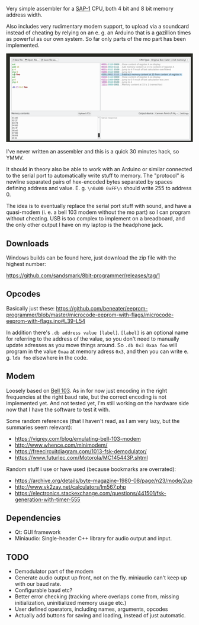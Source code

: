 Very simple assembler for a [SAP-1](https://www.amazon.com/Digital-Computer-Electronics-Albert-Malvino/dp/0028005945) CPU, both 4 bit and 8 bit memory address width.

Also includes very rudimentary modem support, to upload via a soundcard instead
of cheating by relying on an e. g. an Arduino that is a gazillion times as
powerful as our own system. So far only parts of the mo part has been
implemented.

![screenshot](/screenshot-2021-04-25.png)

I've never written an assembler and this is a quick 30 minutes hack, so YMMV.

It should in theory also be able to work with an Arduino or similar connected
to the serial port to automatically write stuff to memory. The "protocol" is
newline separated pairs of hex-encoded bytes separated by spaces defining
address and value. E. g. `\n0x00 0xFF\n` should write 255 to address 0.

The idea is to eventually replace the serial port stuff with sound, and have a
quasi-modem (i. e. a bell 103 modem without the mo part) so I can program
without cheating. USB is too complex to implement on a breadboard, and the only
other output I have on my laptop is the headphone jack.


Downloads
---------

Windows builds can be found here, just download the zip file with the highest number:

https://github.com/sandsmark/8bit-programmer/releases/tag/1

Opcodes
-------

Basically just these:
https://github.com/beneater/eeprom-programmer/blob/master/microcode-eeprom-with-flags/microcode-eeprom-with-flags.ino#L39-L54

In addition there's `.db address value [label]`. `[label]` is an optional name
for referring to the address of the value, so you don't need to manually update
adresses as you move things around. So `.db 0x3 0xaa foo` will program in the
value `0xaa` at memory adress `0x3`, and then you can write e. g. `lda foo`
elsewhere in the code.

Modem
-----

Loosely based on [Bell 103](https://en.wikipedia.org/wiki/Bell_103_modem). As
in for now just encoding in the right frequencies at the right baud rate, but
the correct encoding is not implemented yet. And not tested yet, I'm still
working on the hardware side now that I have the software to test it with.

Some random references (that I haven't read, as I am very lazy, but the
summaries seem relevant):
 - https://vigrey.com/blog/emulating-bell-103-modem
 - http://www.whence.com/minimodem/
 - https://freecircuitdiagram.com/1013-fsk-demodulator/
 - https://www.futurlec.com/Motorola/MC145443P.shtml


Random stuff I use or have used (because bookmarks are overrated):
 - https://archive.org/details/byte-magazine-1980-08/page/n23/mode/2up
 - http://www.vk2zay.net/calculators/lm567.php
 - https://electronics.stackexchange.com/questions/441501/fsk-generation-with-timer-555


Dependencies
------------

 - Qt: GUI framework
 - Miniaudio: Single-header C++ library for audio output and input.


TODO
----

- Demodulator part of the modem
- Generate audio output up front, not on the fly. miniaudio can't keep up with our baud rate.
- Configurable baud etc?
- Better error checking (tracking where overlaps come from, missing initialization, uninitialized memory usage etc.)
- User defined operators, including names, arguments, opcodes
- Actually add buttons for saving and loading, instead of just automatic.


